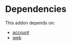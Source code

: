 # Dependencies

This addon depends on:

- [account](https://github.com/bringout/oca-ocb-accounting/tree/d63411e729b42117587a2f63f6ff389d6dbac8c2/odoo-bringout-oca-ocb-account)
- [web](https://github.com/bringout/oca-ocb-core/tree/0e11bee18c8c7dd39664f7b81670e02dd0705e48/odoo-bringout-oca-ocb-web)
